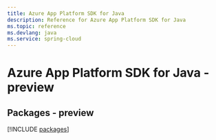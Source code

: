 ```yaml
---
title: Azure App Platform SDK for Java
description: Reference for Azure App Platform SDK for Java
ms.topic: reference
ms.devlang: java
ms.service: spring-cloud
---
```

# Azure App Platform SDK for Java - preview
## Packages - preview
[!INCLUDE [packages](app-platform-index.md)]

